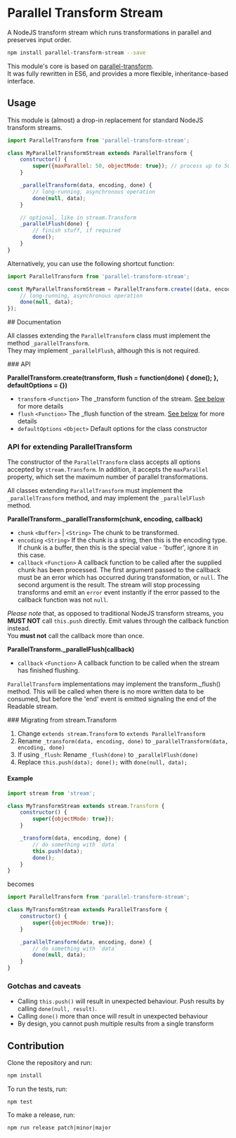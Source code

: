 # Parallel Transform Stream

A NodeJS transform stream which runs transformations in parallel and preserves input order.

```sh
npm install parallel-transform-stream --save
```

This module's core is based on [parallel-transform](https://www.npmjs.com/package/parallel-transform).  
It was fully rewritten in ES6, and provides a more flexible, inheritance-based interface.

## Usage

This module is (almost) a drop-in replacement for standard NodeJS transform streams.

```js
import ParallelTransform from 'parallel-transform-stream';

class MyParallelTransformStream extends ParallelTransform {
	constructor() {
		super({maxParallel: 50, objectMode: true}); // process up to 50 transforms in parallel
	}

	_parallelTransform(data, encoding, done) {
		// long-running, asynchronous operation
		done(null, data);
	}

	// optional, like in stream.Transform
	_parallelFlush(done) {
		// finish stuff, if required
		done();
	}
}
```

Alternatively, you can use the following shortcut function:

```js
import ParallelTransform from 'parallel-transform-stream';

const MyParallelTransformStream = ParallelTransform.create((data, encoding, done) => {
	// long-running, asynchronous operation
	done(null, data);
});
```

## Documentation

All classes extending the `ParallelTransform` class must implement the method `_parallelTransform`.  
They may implement `_parallelFlush`, although this is not required.

### API

**ParallelTransform.create(transform, flush = function(done) { done(); }, defaultOptions = {})**

* `transform` `<Function>` The \_transform function of the stream. [See below](#api-for-extending-paralleltransform) for more details
* `flush` `<Function>` The \_flush function of the stream. [See below](#api-for-extending-paralleltransform) for more details
* `defaultOptions` `<Object>` Default options for the class constructor

### API for extending ParallelTransform

The constructor of the `ParallelTransform` class accepts all options accepted by `stream.Transform`. In addition, it accepts the `maxParallel` property, which set the maximum number of parallel transformations.

All classes extending `ParallelTransform` must implement the `_parallelTransform` method, and may implement the `_parallelFlush` method.

**ParallelTransform._parallelTransform(chunk, encoding, callback)**

* `chunk` `<Buffer>` | `<String>` The chunk to be transformed.
* `encoding` `<String>` If the chunk is a string, then this is the encoding type. If chunk is a buffer, then this is the special value - 'buffer', ignore it in this case.
* `callback` `<Function>` A callback function to be called after the supplied chunk has been processed. The first argument passed to the callback must be an error which has occurred during transformation, or `null`. The second argument is the result. The stream will stop processing transforms and emit an `error` event instantly if the error passed to the callback function was not `null`.

*Please note* that, as opposed to traditional NodeJS transform streams, you **MUST NOT** call `this.push` directly. Emit values through the callback function instead.  
You **must not** call the callback more than once.

**ParallelTransform._parallelFlush(callback)**

* `callback` `<Function>` A callback function to be called when the stream has finished flushing.

`ParallelTransform` implementations may implement the transform._flush() method. This will be called when there is no more written data to be consumed, but before the 'end' event is emitted signaling the end of the Readable stream.

### Migrating from stream.Transform

1. Change `extends stream.Transform` to `extends ParallelTransform`
2. Rename `_transform(data, encoding, done)` to `_parallelTransform(data, encoding, done)`
3. If using `_flush`: Rename `_flush(done)` to `_parallelFlush(done)`
4. Replace `this.push(data); done();` with `done(null, data);`

#### Example

```js
import stream from 'stream';

class MyTransformStream extends stream.Transform {
	constructor() {
		super({objectMode: true});
	}

	_transform(data, encoding, done) {
		// do something with `data`
		this.push(data);
		done();
	}
}
```

becomes

```js
import ParallelTransform from 'parallel-transform-stream';

class MyTransformStream extends ParallelTransform {
	constructor() {
		super({objectMode: true});
	}

	_parallelTransform(data, encoding, done) {
		// do something with `data`
		done(null, data);
	}
}
```

### Gotchas and caveats

* Calling `this.push()` will result in unexpected behaviour. Push results by calling `done(null, result)`.
* Calling `done()` more than once will result in unexpected behaviour
* By design, you cannot push multiple results from a single transform

## Contribution

Clone the repository and run:

```sh
npm install
```

To run the tests, run:

```
npm test
```

To make a release, run:

```
npm run release patch|minor|major
```
